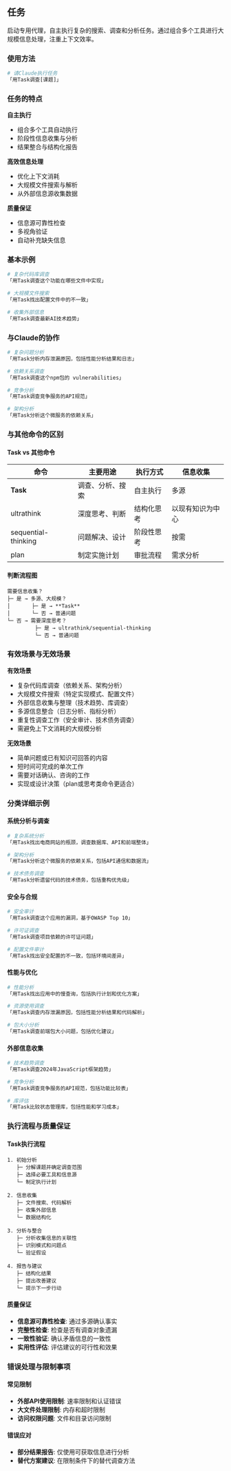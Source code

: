 ## 任务

启动专用代理，自主执行复杂的搜索、调查和分析任务。通过组合多个工具进行大规模信息处理，注重上下文效率。

### 使用方法

```bash
# 请Claude执行任务
「用Task调查[课题]」
```

### 任务的特点

**自主执行**

- 组合多个工具自动执行
- 阶段性信息收集与分析
- 结果整合与结构化报告

**高效信息处理**

- 优化上下文消耗
- 大规模文件搜索与解析
- 从外部信息源收集数据

**质量保证**

- 信息源可靠性检查
- 多视角验证
- 自动补充缺失信息

### 基本示例

```bash
# 复杂代码库调查
「用Task调查这个功能在哪些文件中实现」

# 大规模文件搜索
「用Task找出配置文件中的不一致」

# 收集外部信息
「用Task调查最新AI技术趋势」
```

### 与Claude的协作

```bash
# 复杂问题分析
「用Task分析内存泄漏原因，包括性能分析结果和日志」

# 依赖关系调查
「用Task调查这个npm包的 vulnerabilities」

# 竞争分析
「用Task调查竞争服务的API规范」

# 架构分析
「用Task分析这个微服务的依赖关系」
```

### 与其他命令的区别

#### Task vs 其他命令

| 命令 | 主要用途 | 执行方式 | 信息收集 |
|------|----------|----------|----------|
| **Task** | 调查、分析、搜索 | 自主执行 | 多源 |
| ultrathink | 深度思考、判断 | 结构化思考 | 以现有知识为中心 |
| sequential-thinking | 问题解决、设计 | 阶段性思考 | 按需 |
| plan | 制定实施计划 | 审批流程 | 需求分析 |

#### 判断流程图

```
需要信息收集？
├─ 是 → 多源、大规模？
│       ├─ 是 → **Task**
│       └─ 否 → 普通问题
└─ 否 → 需要深度思考？
         ├─ 是 → ultrathink/sequential-thinking
         └─ 否 → 普通问题
```

### 有效场景与无效场景

**有效场景**

- 复杂代码库调查（依赖关系、架构分析）
- 大规模文件搜索（特定实现模式、配置文件）
- 外部信息收集与整理（技术趋势、库调查）
- 多源信息整合（日志分析、指标分析）
- 重复性调查工作（安全审计、技术债务调查）
- 需避免上下文消耗的大规模分析

**无效场景**

- 简单问题或已有知识可回答的内容
- 短时间可完成的单次工作
- 需要对话确认、咨询的工作
- 实现或设计决策（plan或思考类命令更适合）

### 分类详细示例

#### 系统分析与调查

```bash
# 复杂系统分析
「用Task找出电商网站的瓶颈，调查数据库、API和前端整体」

# 架构分析
「用Task分析这个微服务的依赖关系，包括API通信和数据流」

# 技术债务调查
「用Task分析遗留代码的技术债务，包括重构优先级」
```

#### 安全与合规

```bash
# 安全审计
「用Task调查这个应用的漏洞，基于OWASP Top 10」

# 许可证调查
「用Task调查项目依赖的许可证问题」

# 配置文件审计
「用Task找出安全配置的不一致，包括环境间差异」
```

#### 性能与优化

```bash
# 性能分析
「用Task找出应用中的慢查询，包括执行计划和优化方案」

# 资源使用调查
「用Task调查内存泄漏原因，包括性能分析结果和代码解析」

# 包大小分析
「用Task调查前端包大小问题，包括优化建议」
```

#### 外部信息收集

```bash
# 技术趋势调查
「用Task调查2024年JavaScript框架趋势」

# 竞争分析
「用Task调查竞争服务的API规范，包括功能比较表」

# 库评估
「用Task比较状态管理库，包括性能和学习成本」
```

### 执行流程与质量保证

#### Task执行流程

```
1. 初始分析
   ├─ 分解课题并确定调查范围
   ├─ 选择必要工具和信息源
   └─ 制定执行计划

2. 信息收集
   ├─ 文件搜索、代码解析
   ├─ 收集外部信息
   └─ 数据结构化

3. 分析与整合
   ├─ 分析收集信息的关联性
   ├─ 识别模式和问题点
   └─ 验证假设

4. 报告与建议
   ├─ 结构化结果
   ├─ 提出改善建议
   └─ 提示下一步行动
```

#### 质量保证

- **信息源可靠性检查**: 通过多源确认事实
- **完整性检查**: 检查是否有调查对象遗漏
- **一致性验证**: 确认矛盾信息的一致性
- **实用性评估**: 评估建议的可行性和效果

### 错误处理与限制事项

#### 常见限制

- **外部API使用限制**: 速率限制和认证错误
- **大文件处理限制**: 内存和超时限制
- **访问权限问题**: 文件和目录访问限制

#### 错误应对

- **部分结果报告**: 仅使用可获取信息进行分析
- **替代方案建议**: 在限制条件下的替代调查方法
```